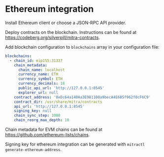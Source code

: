 # Ethereum integration

Install Ethereum client or choose a JSON-RPC API provider.

Deploy contracts on the blockchain. Instructions can be found at https://codeberg.org/silverpill/mitra-contracts.

Add blockchain configuration to `blockchains` array in your configuration file:

```yaml
blockchains:
  - chain_id: eip155:31337
    chain_metadata:
      chain_name: localhost
      currency_name: ETH
      currency_symbol: ETH
      currency_decimals: 18
      public_api_url: 'http://127.0.0.1:8545'
      explorer_url: null
    contract_address: '0xDc64a140Aa3E981100a9becA4E685f962f0cF6C9'
    contract_dir: /usr/share/mitra/contracts
    api_url: 'http://127.0.0.1:8545'
    signing_key: null
    chain_sync_step: 1000
    chain_reorg_max_depth: 10
```

Chain metadata for EVM chains can be found at https://github.com/ethereum-lists/chains.

Signing key for ethereum integration can be generated with `mitractl generate-ethereum-address`.
